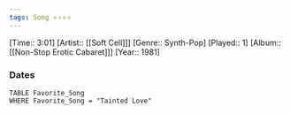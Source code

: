 ```yaml
---
tags: Song ⭐⭐⭐⭐ 
---
```

[Time:: 3:01]
[Artist:: [[Soft Cell]]]
[Genre:: Synth-Pop]
[Played:: 1]
[Album:: [[Non-Stop Erotic Cabaret]]]
[Year:: 1981]
### Dates
````dataview
TABLE Favorite_Song
WHERE Favorite_Song = "Tainted Love"
````